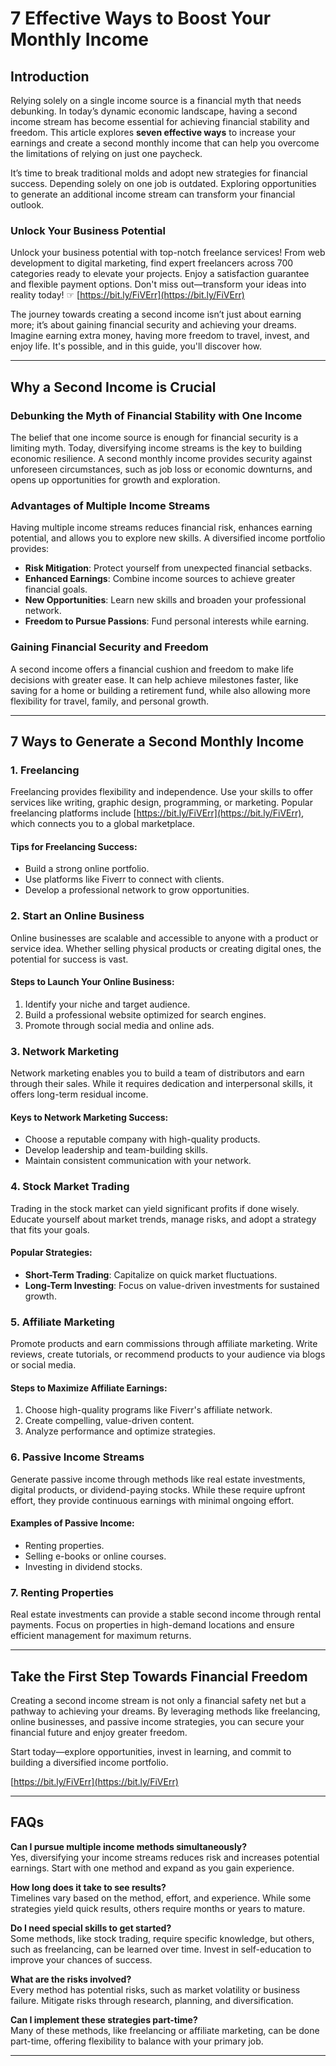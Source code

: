 # 7 Effective Ways to Boost Your Monthly Income

## Introduction

Relying solely on a single income source is a financial myth that needs debunking. In today’s dynamic economic landscape, having a second income stream has become essential for achieving financial stability and freedom. This article explores **seven effective ways** to increase your earnings and create a second monthly income that can help you overcome the limitations of relying on just one paycheck.

It’s time to break traditional molds and adopt new strategies for financial success. Depending solely on one job is outdated. Exploring opportunities to generate an additional income stream can transform your financial outlook.

### Unlock Your Business Potential

Unlock your business potential with top-notch freelance services! From web development to digital marketing, find expert freelancers across 700 categories ready to elevate your projects. Enjoy a satisfaction guarantee and flexible payment options. Don't miss out—transform your ideas into reality today! ☞ [https://bit.ly/FiVErr](https://bit.ly/FiVErr)

The journey towards creating a second income isn’t just about earning more; it’s about gaining financial security and achieving your dreams. Imagine earning extra money, having more freedom to travel, invest, and enjoy life. It's possible, and in this guide, you'll discover how.

---

## Why a Second Income is Crucial

### Debunking the Myth of Financial Stability with One Income

The belief that one income source is enough for financial security is a limiting myth. Today, diversifying income streams is the key to building economic resilience. A second monthly income provides security against unforeseen circumstances, such as job loss or economic downturns, and opens up opportunities for growth and exploration.

### Advantages of Multiple Income Streams

Having multiple income streams reduces financial risk, enhances earning potential, and allows you to explore new skills. A diversified income portfolio provides:

- **Risk Mitigation**: Protect yourself from unexpected financial setbacks.
- **Enhanced Earnings**: Combine income sources to achieve greater financial goals.
- **New Opportunities**: Learn new skills and broaden your professional network.
- **Freedom to Pursue Passions**: Fund personal interests while earning.

### Gaining Financial Security and Freedom

A second income offers a financial cushion and freedom to make life decisions with greater ease. It can help achieve milestones faster, like saving for a home or building a retirement fund, while also allowing more flexibility for travel, family, and personal growth.

---

## 7 Ways to Generate a Second Monthly Income

### 1. Freelancing

Freelancing provides flexibility and independence. Use your skills to offer services like writing, graphic design, programming, or marketing. Popular freelancing platforms include [https://bit.ly/FiVErr](https://bit.ly/FiVErr), which connects you to a global marketplace.

#### Tips for Freelancing Success:
- Build a strong online portfolio.
- Use platforms like Fiverr to connect with clients.
- Develop a professional network to grow opportunities.

### 2. Start an Online Business

Online businesses are scalable and accessible to anyone with a product or service idea. Whether selling physical products or creating digital ones, the potential for success is vast.

#### Steps to Launch Your Online Business:
1. Identify your niche and target audience.
2. Build a professional website optimized for search engines.
3. Promote through social media and online ads.

### 3. Network Marketing

Network marketing enables you to build a team of distributors and earn through their sales. While it requires dedication and interpersonal skills, it offers long-term residual income.

#### Keys to Network Marketing Success:
- Choose a reputable company with high-quality products.
- Develop leadership and team-building skills.
- Maintain consistent communication with your network.

### 4. Stock Market Trading

Trading in the stock market can yield significant profits if done wisely. Educate yourself about market trends, manage risks, and adopt a strategy that fits your goals.

#### Popular Strategies:
- **Short-Term Trading**: Capitalize on quick market fluctuations.
- **Long-Term Investing**: Focus on value-driven investments for sustained growth.

### 5. Affiliate Marketing

Promote products and earn commissions through affiliate marketing. Write reviews, create tutorials, or recommend products to your audience via blogs or social media.

#### Steps to Maximize Affiliate Earnings:
1. Choose high-quality programs like Fiverr's affiliate network.
2. Create compelling, value-driven content.
3. Analyze performance and optimize strategies.

### 6. Passive Income Streams

Generate passive income through methods like real estate investments, digital products, or dividend-paying stocks. While these require upfront effort, they provide continuous earnings with minimal ongoing effort.

#### Examples of Passive Income:
- Renting properties.
- Selling e-books or online courses.
- Investing in dividend stocks.

### 7. Renting Properties

Real estate investments can provide a stable second income through rental payments. Focus on properties in high-demand locations and ensure efficient management for maximum returns.

---

## Take the First Step Towards Financial Freedom

Creating a second income stream is not only a financial safety net but a pathway to achieving your dreams. By leveraging methods like freelancing, online businesses, and passive income strategies, you can secure your financial future and enjoy greater freedom.

Start today—explore opportunities, invest in learning, and commit to building a diversified income portfolio.

[https://bit.ly/FiVErr](https://bit.ly/FiVErr)

---

## FAQs

**Can I pursue multiple income methods simultaneously?**  
Yes, diversifying your income streams reduces risk and increases potential earnings. Start with one method and expand as you gain experience.

**How long does it take to see results?**  
Timelines vary based on the method, effort, and experience. While some strategies yield quick results, others require months or years to mature.

**Do I need special skills to get started?**  
Some methods, like stock trading, require specific knowledge, but others, such as freelancing, can be learned over time. Invest in self-education to improve your chances of success.

**What are the risks involved?**  
Every method has potential risks, such as market volatility or business failure. Mitigate risks through research, planning, and diversification.

**Can I implement these strategies part-time?**  
Many of these methods, like freelancing or affiliate marketing, can be done part-time, offering flexibility to balance with your primary job.

---
